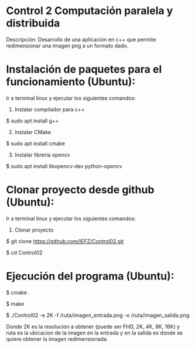 Control 2 Computación paralela y distribuida
=====================

Descripción: Desarrollo de una aplicación en c++ que permite redimensionar una imagen png a un formato dado.

Instalación de paquetes para el funcionamiento (Ubuntu):
=====================

Ir a terminal linux y ejecutar los siguientes comandos:

1. Instalar compilador para c++

  $ sudo apt install g++

2. Instalar CMake

  $ sudo apt install cmake

3. Instalar libreria opencv

  $ sudo apt install libopencv-dev python-opencv

Clonar proyecto desde github (Ubuntu):
====================

Ir a terminal linux y ejecutar los siguientes comandos:

1. Clonar proyecto

  $ git clone https://github.com/IEFZ/Control02.git

  $ cd Control02

Ejecución del programa (Ubuntu):
====================

  $ cmake .

  $ make

  $ ./Control02 -e 2K -f /ruta/imagen_entrada.png -o /ruta/imagen_salida.png

Donde 2K es la resolucion a obtener (puede ser FHD, 2K, 4K, 8K, 16K) y ruta es la ubicacion de la imagen en la entrada y en la salida es donde se quiere obtener la imagen redimensionada.
